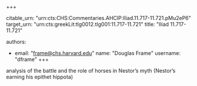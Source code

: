 +++


citable_urn: "urn:cts:CHS:Commentaries.AHCIP:Iliad.11.717-11.721.pMu2eP6"
target_urn: "urn:cts:greekLit:tlg0012.tlg001:11.717-11.721"
title: "Iliad 11.717-11.721"

authors:
- email: "frame@chs.harvard.edu"
  name: "Douglas Frame"
  username: "dframe"
+++

<p>analysis of the battle and the role of horses in Nestor’s myth (Nestor’s earning his epithet hippota)</p>